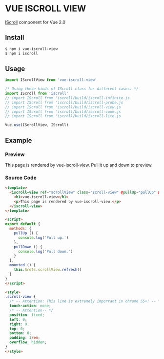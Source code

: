 # VUE ISCROLL VIEW

[IScroll](https://github.com/cubiq/iscroll) component for Vue 2.0

## Install

```bash
$ npm i vue-iscroll-view
$ npm i iscroll
```
## Usage

```javascript
import IScrollView from 'vue-iscroll-view'

/* Using these kinds of IScroll class for different cases. */
import IScroll from 'iscroll'
// import IScroll from 'iscroll/build/iscroll-infinite.js
// import IScroll from 'iscroll/build/iscroll-probe.js
// import IScroll from 'iscroll/build/iscroll-view.js
// import IScroll from 'iscroll/build/iscroll-zoom.js
// import IScroll from 'iscroll/build/iscroll-lite.js

Vue.use(IScrollView, IScroll)
```
## Example

### Preview

This page is rendered by vue-iscroll-view, Pull it up and down to preview.

### Source Code

```html
<template>
  <iscroll-view ref="scrollView" class="scroll-view" @pullUp="pullUp" @pullDown="pullDown" :options="{mouseWheel: true}">
    <h1>vue-iscroll-view</h1>
    <p>This page is rendered by vue-iscroll-view.</p>
  </iscroll-view>
</template>

<script>
export default {
  methods: {
    pullUp () {
      console.log('Pull up.')
    },
    pullDown () {
      console.log('Pull down.')
    }
  },
  mounted () {
    this.$refs.scrollView.refresh()
  }
}
</script>

<style>
.scroll-view {
  /* -- Attention: This line is extremely important in chrome 55+! -- */
  touch-action: none;
  /* -- Attention-- */
  position: fixed;
  left: 0;
  right: 0;
  top: 0;
  bottom: 0;
  padding: 1rem;
  overflow: hidden;
}
</style>
```